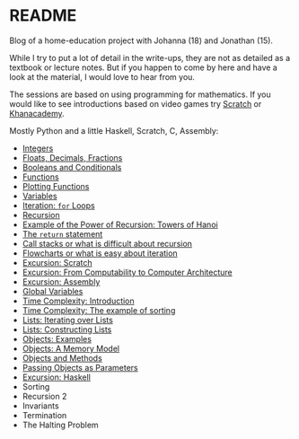 # README

Blog of a home-education project with Johanna (18) and Jonathan (15).

While I try to put a lot of detail in the write-ups, they are not as detailed as a textbook or lecture notes. But if you happen to come by here and have a look at the material, I would love to hear from you. 

The sessions are based on using programming for mathematics. If you would like to see introductions based on video games try [Scratch](https://scratch.mit.edu/projects/408463938/editor) or [Khanacademy](https://www.khanacademy.org/computing/computer-programming).

Mostly Python and a little Haskell, Scratch, C, Assembly: 

- [Integers](https://hackmd.io/@alexhkurz/SkABF8ajI)
- [Floats, Decimals, Fractions](https://hackmd.io/@alexhkurz/HJ9zbYZnL)
- [Booleans and Conditionals](https://hackmd.io/@alexhkurz/Bk1byMf2L)
- [Functions](https://hackmd.io/@alexhkurz/SJ1DcL43L)
- [Plotting Functions](https://hackmd.io/@alexhkurz/SJN2udq3I)
- [Variables](https://hackmd.io/@alexhkurz/HyJqEPN2L)
- [Iteration: `for` Loops](https://hackmd.io/@alexhkurz/H1o4Mcr6L)
- [Recursion](https://hackmd.io/@alexhkurz/Hy48XsvpI)
- [Example of the Power of Recursion: Towers of Hanoi](https://hackmd.io/@alexhkurz/ryiCiDs08)
- [The `return` statement](https://hackmd.io/@alexhkurz/HJHS4NUAI)
- [Call stacks or what is difficult about recursion](https://hackmd.io/@alexhkurz/rJjfXqS08)
- [Flowcharts or what is easy about iteration](https://hackmd.io/@alexhkurz/ry2Ax1FC8) 
- [Excursion: Scratch](https://hackmd.io/@alexhkurz/H1CyS5v08) 
- [Excursion: From Computability to Computer Architecture](https://hackmd.io/@alexhkurz/Sks4Jxekw)
- [Excursion: Assembly](https://hackmd.io/@alexhkurz/HyccPGbJv) 
- [Global Variables](https://hackmd.io/@alexhkurz/Hkc7HoSC8) 
- [Time Complexity: Introduction](https://hackmd.io/@alexhkurz/SkIGSnPTU)
- [Time Complexity: The example of sorting](https://hackmd.io/@alexhkurz/r1erdGSlP)
- [Lists: Iterating over Lists](https://hackmd.io/@alexhkurz/Sy7AHDNn8)
- [Lists: Constructing Lists](https://hackmd.io/@alexhkurz/By6YoM8Gw)
- [Objects: Examples](https://hackmd.io/@alexhkurz/ByiUweLfD)
- [Objects: A Memory Model](https://hackmd.io/@alexhkurz/rkXh-CUGP)
- [Objects and Methods](https://hackmd.io/@alexhkurz/rk738IiGw)
- [Passing Objects as Parameters](https://hackmd.io/@alexhkurz/HJo0RmvGv)
- [Excursion: Haskell]()
- Sorting
- Recursion 2
- Invariants
- Termination
- The Halting Problem


